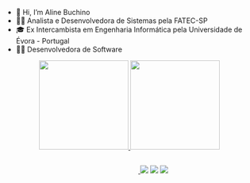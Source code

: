 - 👋 Hi, I’m Aline Buchino
- 👩‍🎓 Analista e Desenvolvedora de Sistemas pela FATEC-SP
- 🎓 Ex Intercambista em Engenharia Informática pela Universidade de Évora - Portugal
- 👩‍💻 Desenvolvedora de Software 

<div align="center">
  <a href="https://github.com/alinebuchino">
  <img height="180em" src="https://github-readme-stats.vercel.app/api?username=alinebuchino&show_icons=true&theme=dracula&include_all_commits=true&count_private=true"/>
  <img height="180em" src="https://github-readme-stats.vercel.app/api/top-langs/?username=alinebuchino&layout=compact&langs_count=7&theme=dracula"/>
</div>

##
 
<div> 

   <img width="270em"/>
  <a href = "mailto:aline.buchino@hotmail.com"><img src="https://img.shields.io/badge/-Outlook-%23333?style=for-the-badge&logo=outlook&logoColor=white" target="_blank"></a>
  <a href="https://www.linkedin.com/in/aline-buchino/" target="_blank"><img src="https://img.shields.io/badge/-LinkedIn-%230077B5?style=for-the-badge&logo=linkedin&logoColor=white" target="_blank"></a> 
  <a href="https://instagram.com/alinebuchino" target="_blank"><img src="https://img.shields.io/badge/-Instagram-%23E4405F?style=for-the-badge&logo=instagram&logoColor=white" target="_blank"></a>
 
</div>
